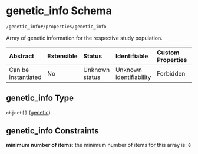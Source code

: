 # genetic\_info Schema

```txt
/genetic_info#/properties/genetic_info
```

Array of genetic information for the respective study population.

| Abstract            | Extensible | Status         | Identifiable            | Custom Properties | Additional Properties | Access Restrictions | Defined In                                                                       |
| :------------------ | :--------- | :------------- | :---------------------- | :---------------- | :-------------------- | :------------------ | :------------------------------------------------------------------------------- |
| Can be instantiated | No         | Unknown status | Unknown identifiability | Forbidden         | Allowed               | none                | [\_profile.schema.json\*](../../out/_profile.schema.json "open original schema") |

## genetic\_info Type

`object[]` ([genetic](genetic_info-genetic.md))

## genetic\_info Constraints

**minimum number of items**: the minimum number of items for this array is: `0`

